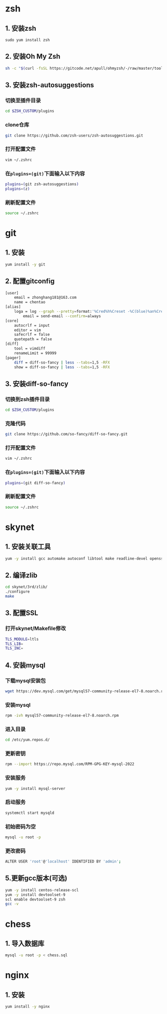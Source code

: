 # zsh
## 1. 安装zsh
`sudo yum install zsh` 
## 2. 安装Oh My Zsh
``` sh
sh -c "$(curl -fsSL https://gitcode.net/apull/ohmyzsh/-/raw/master/tools/install_gitcode.sh)"
```
## 3. 安装zsh-autosuggestions
### 切换至插件目录
``` sh
cd $ZSH_CUSTOM/plugins
```
### clone仓库
``` sh
git clone https://github.com/zsh-users/zsh-autosuggestions.git
```
### 打开配置文件
``` sh
vim ~/.zshrc
```
### 在`plugins=(git)`下面输入以下内容
``` sh
plugins=(git zsh-autosuggestions)
plugins=(z)
```
### 刷新配置文件
``` sh
source ~/.zshrc
```

# git
## 1. 安装
``` sh
yum install -y git
```
## 2. 配置gitconfig
``` sh
[user]
    email = zhonghang181@163.com
    name = chentao
[alias]
    loga = log --graph --pretty=format:'%Cred%h%Creset -%C(blue)%an%Creset -%C(yellow)%d%Creset %s %Cgreen(%cr)%Creset' --abbrev-commit --date=relative
        email = send-email --confirm=always
[core]
    autocrlf = input
    editor = vim
    safecrlf = false
    quotepath = false
[diff]
    tool = vimdiff
    renameLimit = 99999
[pager]
    diff = diff-so-fancy | less --tabs=1,5 -RFX
    show = diff-so-fancy | less --tabs=1,5 -RFX
```
## 3. 安装diff-so-fancy
### 切换到zsh插件目录
``` sh
cd $ZSH_CUSTOM/plugins
```
### 克隆代码 
``` sh
git clone https://github.com/so-fancy/diff-so-fancy.git
```
### 打开配置文件
``` sh
vim ~/.zshrc
```
### 在`plugins=(git)`下面输入以下内容
``` sh
plugins=(git diff-so-fancy)
```
### 刷新配置文件
``` sh
source ~/.zshrc
```

# skynet
## 1. 安装关联工具
``` sh
yum -y install gcc automake autoconf libtool make readline-devel openssl-devel wget
```
## 2. 编译zlib
``` sh
cd skynet/3rd/zlib/
./configure
make
```
## 3. 配置SSL
### 打开skynet/Makefile修改
``` sh
TLS_MODULE=ltls
TLS_LIB=
TLS_INC=
```
## 4. 安装mysql

### 下载mysql安装包
``` sh
wget https://dev.mysql.com/get/mysql57-community-release-el7-8.noarch.rpm
```
### 安装mysql
``` sh
rpm -ivh mysql57-community-release-el7-8.noarch.rpm
```
### 进入目录
``` sh
cd /etc/yum.repos.d/
```
### 更新密钥
``` sh
rpm --import https://repo.mysql.com/RPM-GPG-KEY-mysql-2022
```
### 安装服务
``` sh
yum -y install mysql-server
```
### 启动服务
``` sh
systemctl start mysqld
```
### 初始密码为空
``` sh
mysql -u root -p
```
### 更改密码
``` sh
ALTER USER 'root'@'localhost' IDENTIFIED BY 'admin'; 
```
## 5.更新gcc版本(可选)
``` sh
yum -y install centos-release-scl
yum -y install devtoolset-9
scl enable devtoolset-9 zsh
gcc -v
```

# chess
## 1. 导入数据库
``` sh 
mysql -u root -p < chess.sql
```

# nginx
## 1. 安装
``` sh
yum install -y nginx
```